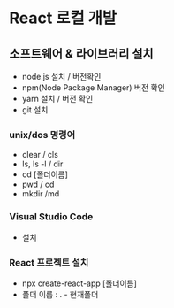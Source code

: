 # React 로컬 개발

## 소프트웨어 & 라이브러리 설치

- node.js 설치 / 버전확인
- npm(Node Package Manager) 버전 확인
- yarn 설치 / 버전 확인
- git 설치

### unix/dos 명령어

- clear / cls
- ls, ls -l / dir
- cd [폴더이름]
- pwd / cd
- mkdir /md

### Visual Studio Code

- 설치

### React 프로젝트 설치

- npx create-react-app [폴더이름]
- 폴더 이름 : . - 현재폴더

